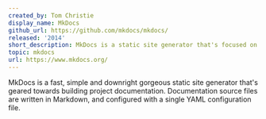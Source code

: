 ```yaml
---
created_by: Tom Christie
display_name: MkDocs
github_url: https://github.com/mkdocs/mkdocs/
released: '2014'
short_description: MkDocs is a static site generator that's focused on project documentation.
topic: mkdocs
url: https://www.mkdocs.org/
---
```

MkDocs is a fast, simple and downright gorgeous static site generator that's geared towards building project documentation. Documentation source files are written in Markdown, and configured with a single YAML configuration file.
